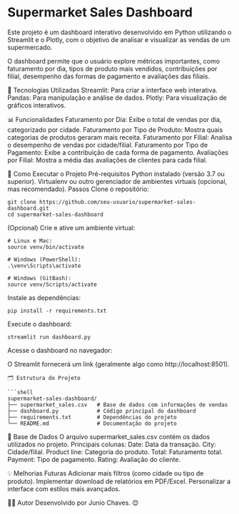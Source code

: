# Supermarket Sales Dashboard
Este projeto é um dashboard interativo desenvolvido em Python utilizando o Streamlit e o Plotly, com o objetivo de analisar e visualizar as vendas de um supermercado.

O dashboard permite que o usuário explore métricas importantes, como faturamento por dia, tipos de produto mais vendidos, contribuições por filial, desempenho das formas de pagamento e avaliações das filiais.

🚀 Tecnologias Utilizadas
Streamlit: Para criar a interface web interativa.
Pandas: Para manipulação e análise de dados.
Plotly: Para visualização de gráficos interativos.

📊 Funcionalidades
Faturamento por Dia: Exibe o total de vendas por dia, categorizado por cidade.
Faturamento por Tipo de Produto: Mostra quais categorias de produtos geraram mais receita.
Faturamento por Filial: Analisa o desempenho de vendas por cidade/filial.
Faturamento por Tipo de Pagamento: Exibe a contribuição de cada forma de pagamento.
Avaliações por Filial: Mostra a média das avaliações de clientes para cada filial.

📝 Como Executar o Projeto
Pré-requisitos
Python instalado (versão 3.7 ou superior).
Virtualenv ou outro gerenciador de ambientes virtuais (opcional, mas recomendado).
Passos
Clone o repositório:
```shell
git clone https://github.com/seu-usuario/supermarket-sales-dashboard.git
cd supermarket-sales-dashboard
```

(Opcional) Crie e ative um ambiente virtual:
```shell
# Linux e Mac:
source venv/bin/activate

# Windows (PowerShell):
.\venv\Scripts\activate

# Windows (GitBash):
source venv/Scripts/activate
```
Instale as dependências:

```shell
pip install -r requirements.txt
```

Execute o dashboard:

```shell
streamlit run dashboard.py
```

Acesse o dashboard no navegador:

O Streamlit fornecerá um link (geralmente algo como http://localhost:8501).

```
🗂 Estrutura do Projeto

```shell
supermarket-sales-dashboard/
├── supermarket_sales.csv   # Base de dados com informações de vendas
├── dashboard.py            # Código principal do dashboard
├── requirements.txt        # Dependências do projeto
└── README.md               # Documentação do projeto
```

📄 Base de Dados
O arquivo supermarket_sales.csv contém os dados utilizados no projeto.
Principais colunas:
Date: Data da transação.
City: Cidade/filial.
Product line: Categoria do produto.
Total: Faturamento total.
Payment: Tipo de pagamento.
Rating: Avaliação do cliente.

💡 Melhorias Futuras
Adicionar mais filtros (como cidade ou tipo de produto).
Implementar download de relatórios em PDF/Excel.
Personalizar a interface com estilos mais avançados.

🧑‍💻 Autor
Desenvolvido por Junio Chaves. 😊
